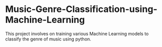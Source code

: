 # Music-Genre-Classification-using-Machine-Learning
This project involves on training various Machine Learning models to classify the genre of music using python.
